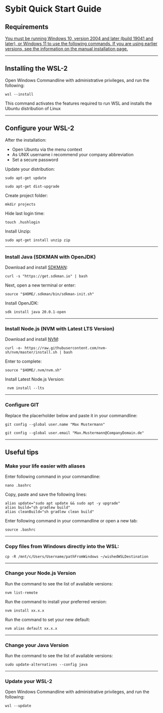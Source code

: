 # Sybit Quick Start Guide


## Requirements

[You must be running Windows 10, version 2004 and later (build 19041 and later), or Windows 11 to use the following commands. If you are using earlier versions, see the information on the manual installation page.](https://learn.microsoft.com/de-de/windows/wsl/install-manual)

---

## Installing the WSL-2

Open Windows Commandline with administrative privileges, and run the following:

```shell
wsl --install
```

This command activates the features required to run WSL and installs the Ubuntu distribution of Linux

---

## Configure your WSL-2

After the installation:

- Open Ubuntu via the menu context
- As UNIX username i recommend your company abbreviation
- Set a secure password

Update your distribution:

```shell
sudo apt-get update
```

```shell
sudo apt-get dist-upgrade
```

Create project folder:

```shell
mkdir projects
```

Hide last login time:

```shell
touch .hushlogin
```

Install Unzip:
```shell
sudo apt-get install unzip zip
```

---

### Install Java (SDKMAN with OpenJDK)

Download and install [SDKMAN](https://sdkman.io/):

```shell
curl -s "https://get.sdkman.io" | bash
```

Next, open a new terminal or enter:
```shell
source "$HOME/.sdkman/bin/sdkman-init.sh"
```

Install OpenJDK:

```shell
sdk install java 20.0.1-open
```

---

### Install Node.js (NVM with Latest LTS Version)

Download and install [NVM](https://github.com/nvm-sh/nvm):

```shell
curl -o- https://raw.githubusercontent.com/nvm-sh/nvm/master/install.sh | bash
```

Enter to complete:
```shell
source "$HOME/.nvm/nvm.sh"
```

Install Latest Node.js Version:

```shell
 nvm install --lts
```

---

### Configure GIT

Replace the placerholder below and paste it in your commandline:

```shell
git config --global user.name "Max Mustermann"
```

```shell
git config --global user.email "Max.Mustermann@CompanyDomain.de"
```

---

## Useful tips

### Make your life easier with aliases

Enter following command in your commandline:

```shell
nano .bashrc
```

Copy, paste and save the following lines:

```shell
alias update="sudo apt update && sudo apt -y upgrade"
alias build="sh gradlew build"
alias cleanBuild="sh gradlew clean build"
```

Enter following command in your commandline or open a new tab:

```shell
source .bashrc
```

---

### Copy files from Windows directly into the WSL:

```shell
cp -R /mnt/c/Users/Username/pathFromWindows ~/wishedWSLDestination
```

---

### Change your Node.js Version

Run the command to see the list of available versions:

```shell
nvm list-remote
```

Run the command to install your preferred version:

```shell
nvm install xx.x.x
```

Run the command to set your new default:

```shell
nvm alias default xx.x.x
```

---

### Change your Java Version

Run the command to see the list of available versions:

```shell
sudo update-alternatives --config java
```

--- 

### Update your WSL-2

Open Windows Commandline with administrative privileges, and run the following:

```shell
wsl --update
```